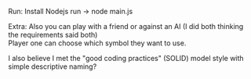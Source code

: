 <!--
This should be working properly. Worked on my machine using-> node main.js
This is actually the second program I have made for this.
The first one got deleted after VS Code crashed on my? (Never Happend Before)
Almost glad it did though. This version is more refined and cleaner since I started from scratch again.
After second go at it, I did the wise suggestion of using GIT.
Here is the link to my repo if needed:  https://github.com/suptoasty/JTicTacToe.git
P.S. Would love to know if there is a better way to use readline other than making a Promise?  
-->

Run:
Install Nodejs
run -> node main.js

Extra:
Also you can play with a friend or against an AI (I did both thinking the requirements said both)  
Player one can choose which symbol they want to use.  
<!-- I also did the grad requirements of needing to remember the User(s) name (it does address both people and or the ai as you play) -->
I also believe I met the "good coding practices" (SOLID) model style with simple descriptive naming?

<!-- Jason Lonsinger: Oklahoma Christian Mobile Apps Undergrad. -->
